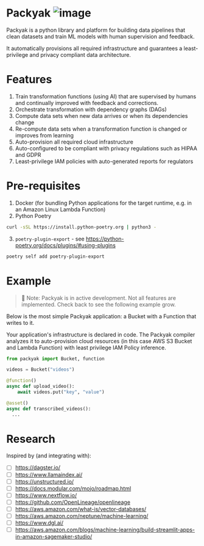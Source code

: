 # Packyak ![image](https://github.com/sam-goodwin/packyak/assets/38672686/249af136-45fb-4d13-82bb-5818e803eeb0)

Packyak is a python library and platform for building data pipelines that clean datasets and train ML models with human supervision and feedback.

It automatically provisions all required infrastructure and guarantees a least-privilege and privacy compliant data architecture.

# Features

1. Train transformation functions (using AI) that are supervised by humans and continually improved with feedback and corrections.
2. Orchestrate transformation with dependency graphs (DAGs)
3. Compute data sets when new data arrives or when its dependencies change
4. Re-compute data sets when a transformation function is changed or improves from learning
5. Auto-provision all required cloud infrastructure
6. Auto-configured to be compliant with privacy regulations such as HIPAA and GDPR
7. Least-privilege IAM policies with auto-generated reports for regulators

# Pre-requisites

1. Docker (for bundling Python applications for the target runtime, e.g. in an Amazon Linux Lambda Function)
2. Python Poetry

```sh
curl -sSL https://install.python-poetry.org | python3 -
```

3. `poetry-plugin-export` - see https://python-poetry.org/docs/plugins/#using-plugins

```sh
poetry self add poetry-plugin-export
```

# Example

> 🔧 Note: Packyak is in active development. Not all features are implemented. Check back to see the following example grow.

Below is the most simple Packyak application: a Bucket with a Function that writes to it.

Your application's infrastructure is declared in code. The Packyak compiler analyzes it to auto-provision cloud resources (in this case AWS S3 Bucket and Lambda Function) with least privilege IAM Policy inference.

```py
from packyak import Bucket, function

videos = Bucket("videos")

@function()
async def upload_video():
    await videos.put("key", "value")

@asset()
async def transcribed_videos():
  ...
```

# Research

Inspired by (and integrating with):

- [ ] https://dagster.io/
- [ ] https://www.llamaindex.ai/
- [ ] https://unstructured.io/
- [ ] https://docs.modular.com/mojo/roadmap.html
- [ ] https://www.nextflow.io/
- [ ] https://github.com/OpenLineage/openlineage
- [ ] https://aws.amazon.com/what-is/vector-databases/
- [ ] https://aws.amazon.com/neptune/machine-learning/
- [ ] https://www.dgl.ai/
- [ ] https://aws.amazon.com/blogs/machine-learning/build-streamlit-apps-in-amazon-sagemaker-studio/

